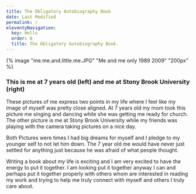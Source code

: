```yaml
---
title: The Obligatory Autobiography Book
date: Last Modified 
permalink: /
eleventyNavigation:
  key: Hello 
  order: 0
  title: The Obligatory Autobiography Book.
---
```




{% image "me.me.and.little.me.JPG" "Me and me only  1989 2009" "200px" %}

### This is me at 7 years old (left) and me at Stony Brook University (right)

These pictures of me express two points in my life where I feel like my image of myself was pretty close aligned. At 7 years old my mom took this picture me singing and dancing while she was getting me ready for church. The other picture is me at Stony Brook University while my friends was playing with the camera taking pictures on a nice day. 

Both Pictures were times I had big dreams for myself and I pledge to my younger self to not let him down. The 7 year old me would have never just settled for anything just because he was afraid of what people thought. 

Writing a book about my life is exciting and I am very excited to have the energy to put it together. I am looking put it together anyway I can and perhaps put it together properly with others whom are interested in reading my work and trying to help me truly connect with myself and others I truly care about.



